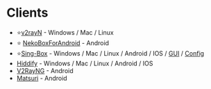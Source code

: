 # Clients

- ⭐[v2rayN](https://github.com/2dust/v2rayN) - Windows / Mac / Linux
- ⭐ [NekoBoxForAndroid](https://github.com/MatsuriDayo/NekoBoxForAndroid) - Android
- ⭐[Sing-Box](https://github.com/SagerNet/sing-box) - Windows / Mac / Linux / Android / IOS / [GUI](https://sing-box.sagernet.org/clients/) / [Config](https://4n0nymou3.github.io/proxy-to-singbox-converter/)
- [Hiddify](https://hiddify.com/) - Windows / Mac / Linux / Android / IOS
- [V2RayNG](https://github.com/2dust/v2rayNG) - Android
- [Matsuri](https://matsuridayo.github.io/) - Android
